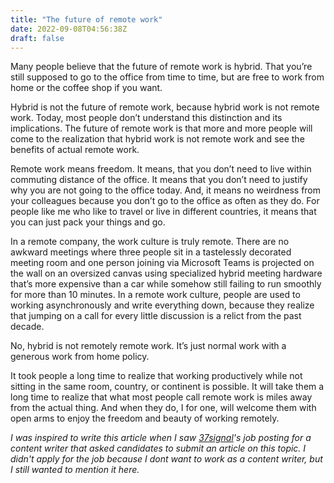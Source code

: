 ```yaml
---
title: "The future of remote work"
date: 2022-09-08T04:56:38Z
draft: false
---
```


Many people  believe that the future of remote work is hybrid. That you’re still supposed to go to the office from time to time, but are free to work from home or the coffee shop if you want.

Hybrid is not the future of remote work, because hybrid work is not remote work. Today, most people don’t understand this distinction and its implications. The future of remote work is that more and more people will come to the realization that hybrid work is not remote work and see the benefits of actual remote work.

Remote work means freedom. It means, that you don’t need to live within commuting distance of the office. It means that you don’t need to justify why you are not going to the office today. And, it means no weirdness from your colleagues because you don’t go to the office as often as they do. For people like me who like to travel or live in different countries, it means that you can just pack your things and go.

In a remote company, the work culture is truly remote. There are no awkward meetings where three people sit in a tastelessly decorated meeting room and one person joining via Microsoft Teams is projected on the wall on an oversized canvas using specialized hybrid meeting hardware that’s more expensive than a car while somehow still failing to run smoothly for more than 10 minutes. In a remote work culture, people are used to working asynchronously and write everything down, because they realize that jumping on a call for every little discussion is a relict from the past decade.

No, hybrid is not remotely remote work. It’s just normal work with a generous work from home policy.

It took people a long time to realize that working productively while not sitting in the same room, country, or continent is possible. It will take them a long time to realize that what most people call remote work is miles away from the actual thing. And when they do, I for one, will welcome them with open arms to enjoy the freedom and beauty of working remotely.

*I was inspired to write this article when I saw [37signal](https://37signals.com)'s job posting for a content writer that asked candidates to submit an article on this topic. I didn't apply for the job because I dont want to work as a content writer, but I still wanted to mention it here.*